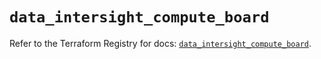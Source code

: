 # `data_intersight_compute_board`

Refer to the Terraform Registry for docs: [`data_intersight_compute_board`](https://registry.terraform.io/providers/ciscodevnet/intersight/1.0.71/docs/data-sources/compute_board).
